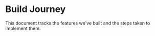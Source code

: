 # Build Journey

This document tracks the features we've built and the steps taken to implement them.

